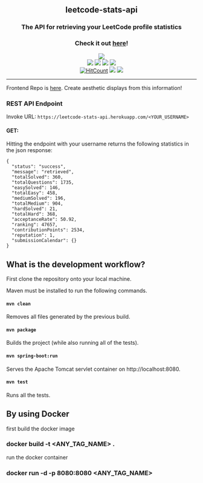 <h2 align="center">leetcode-stats-api</h2>
<h3 align="center">The API for retrieving your LeetCode profile statistics</h3>

<h3 align="center">Check it out <a href="https://leetcode-stats-api.herokuapp.com/">here</a>!</h3>

<p align="center">
  <a href=https://forthebadge.com>
    <img src="https://forthebadge.com/images/badges/built-with-grammas-recipe.svg"></a>
  </br>
  <a href="https://leetcode-stats-api.herokuapp.com/">
    <img src="https://pyheroku-badge.herokuapp.com/?app=leetcode-stats-api"></a>
  <a href=https://travis-ci.com/JeremyTsaii/leetcode-stats-api>
    <img src="https://travis-ci.com/JeremyTsaii/leetcode-stats-api.svg?branch=main"></a>
  <a href="https://codecov.io/gh/JeremyTsaii/leetcode-stats-api">
    <img src="https://codecov.io/gh/JeremyTsaii/leetcode-stats-api/branch/main/graph/badge.svg?token=18BZG2Q3TT"></a>
  <a href="https://codeclimate.com/github/JeremyTsaii/leetcode-stats-api/maintainability">
    <img src="https://api.codeclimate.com/v1/badges/bf4637f9d193e3159e86/maintainability" /></a>
  </br>
  <a href=http://hits.dwyl.com/jeremytsaii/leetcode-stats-api>
    <img alt="HitCount" src=http://hits.dwyl.com/jeremytsaii/leetcode-stats-api.svg></a>
  <a href=https://github.com/dwyl/esta/issues>
    <img src="https://img.shields.io/badge/contributions-welcome-brightgreen.svg?style=flat"></a>
  <a href=https://opensource.org/licenses/MIT>
    <img src=https://img.shields.io/badge/License-MIT-yellow.svg></a>
</p>

***

Frontend Repo is [here](https://github.com/JeremyTsaii/leetcode-stats). Create aesthetic displays from this information!

### REST API Endpoint

Invoke URL: `https://leetcode-stats-api.herokuapp.com/<YOUR_USERNAME>`

#### GET:
Hitting the endpoint with your username returns the following statistics in the json response:
```
{
  "status": "success",
  "message": "retrieved",
  "totalSolved": 360,
  "totalQuestions": 1735,
  "easySolved": 146,
  "totalEasy": 458,
  "mediumSolved": 196,
  "totalMedium": 904,
  "hardSolved": 21,
  "totalHard": 368,
  "acceptanceRate": 50.92,
  "ranking": 47657,
  "contributionPoints": 2534,
  "reputation": 1,
  "submissionCalendar": {}
}
```

## What is the development workflow?

First clone the repository onto your local machine.

Maven must be installed to run the following commands.

#### `mvn clean`

Removes all files generated by the previous build.

#### `mvn package`

Builds the project (while also running all of the tests).

#### `mvn spring-boot:run`

Serves the Apache Tomcat servlet container on http://localhost:8080.

#### `mvn test`

Runs all the tests.

## By using Docker

first build the docker image

### docker build -t <ANY_TAG_NAME> .

run the docker container
### docker run -d -p 8080:8080 <ANY_TAG_NAME>
